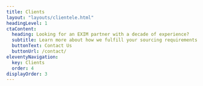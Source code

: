 ```yaml
---
title: Clients
layout: "layouts/clientele.html"
headingLevel: 1
ctaContent:
  heading: Looking for an EXIM partner with a decade of experience?
  subtitle: Learn more about how we fulfill your sourcing requirements by leveraging our presence at major gateway ports.
  buttonText: Contact Us
  buttonUrl: /contact/
eleventyNavigation:
  key: Clients
  order: 4
displayOrder: 3
---
```

